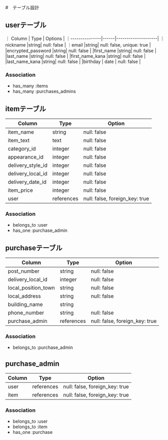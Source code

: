 #　テーブル設計

## userテーブル

｜     Column    | Type |      Options       |
｜---------------|------|--------------------|
｜nickname       |string| null: false        |
｜email          |string| null: false, unique: true        |
|encrypted_password |string| null: false        |
|first_name      |string| null: false        |
|last_name       |string| null: false        |
|first_name_kana |string| null: false        |
|last_name_kana  |string| null: false        |
|birthday        | date | null: false        |

### Association

- has_many :items
- has_many :purchases_admins

## itemテーブル

|        Column         | Type   |     Option     |
|-----------------------|--------|----------------|
| item_name             | string | null: false    |
| item_text             | text   | null: false    |
| category_id           | integer | null: false    |
| appearance_id            | integer  | null: false    |
| delivery_style_id        | integer | null: false    |
| delivery_local_id        | integer  | null: false    |
| delivery_date_id         | integer  | null: false    |
| item_price            | integer | null: false    |
| user                  | references | null: false, foreign_key: true |

### Association

- belongs_to :user
- has_one :purchase_admin

## purchaseテーブル

|       Column      |     Type    |                 Option                |
|-------------------|-------------|---------------------------------------|
|post_number        | string      | null: false                           |
|delivery_local_id      | integer     | null: false                           |
|local_position_town| string      | null: false                           |
|local_address      | string      | null: false                           |
|building_name      | string      |                                       |
|phone_number       | string      | null: false                           |
| purchase_admin        | references | null: false, foreign_key: true |


### Association

- belongs_to :purchase_admin

## purchase_admin

|   Column        |    Type       |            Option            |
|-----------------|---------------|------------------------------|
|user             |references     |  null: false, foreign_key: true |
|item             |references     |  null: false, foreign_key: true |

### Association

- belongs_to :user
- belongs_to :item
- has_one :purchase

